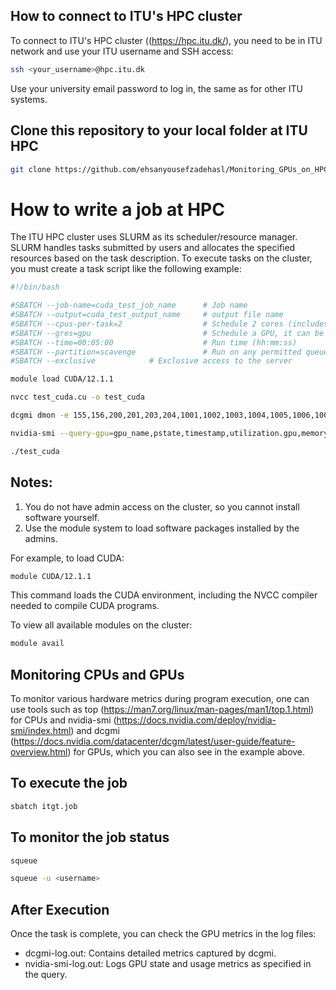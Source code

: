 ## How to connect to ITU's HPC cluster
To connect to ITU's HPC cluster ((https://hpc.itu.dk/), you need to be in ITU network and use your ITU username and SSH access:

```bash
ssh <your_username>@hpc.itu.dk
```

Use your university email password to log in, the same as for other ITU systems.

## Clone this repository to your local folder at ITU HPC

```bash
git clone https://github.com/ehsanyousefzadehasl/Monitoring_GPUs_on_HPC.git
```

# How to write a job at HPC

The ITU HPC cluster uses SLURM as its scheduler/resource manager. SLURM handles tasks submitted by users and allocates the specified resources based on the task description. To execute tasks on the cluster, you must create a task script like the following example:

```bash
#!/bin/bash

#SBATCH --job-name=cuda_test_job_name      # Job name
#SBATCH --output=cuda_test_output_name     # output file name
#SBATCH --cpus-per-task=2                  # Schedule 2 cores (includes hyperthreading)
#SBATCH --gres=gpu                         # Schedule a GPU, it can be on 2 gpus like gpu:2
#SBATCH --time=00:05:00                    # Run time (hh:mm:ss)
#SBATCH --partition=scavenge               # Run on any permitted queue that has availability
#SBATCH --exclusive			   # Exclusive access to the server

module load CUDA/12.1.1

nvcc test_cuda.cu -o test_cuda

dcgmi dmon -e 155,156,200,201,203,204,1001,1002,1003,1004,1005,1006,1007,1008,1009,1010,1011,1012 > dcgmi-log.out &

nvidia-smi --query-gpu=gpu_name,pstate,timestamp,utilization.gpu,memory.total,memory.used --format=csv -l 1 -f nvidia-smi-log.out &

./test_cuda
```

## Notes:

1. You do not have admin access on the cluster, so you cannot install software yourself.
2. Use the module system to load software packages installed by the admins.

For example, to load CUDA:

```bash
module CUDA/12.1.1 
```

This command loads the CUDA environment, including the NVCC compiler needed to compile CUDA programs.

To view all available modules on the cluster:

```bash
module avail
```

## Monitoring CPUs and GPUs
To monitor various hardware metrics during program execution, one can use tools such as top (https://man7.org/linux/man-pages/man1/top.1.html) for CPUs and nvidia-smi (https://docs.nvidia.com/deploy/nvidia-smi/index.html) and dcgmi (https://docs.nvidia.com/datacenter/dcgm/latest/user-guide/feature-overview.html) for GPUs, which you can also see in the example above.

## To execute the job

```bash
sbatch itgt.job
```

## To monitor the job status

```bash
squeue
```

```bash
squeue -u <username>
```

## After Execution
Once the task is complete, you can check the GPU metrics in the log files:
- dcgmi-log.out: Contains detailed metrics captured by dcgmi.
- nvidia-smi-log.out: Logs GPU state and usage metrics as specified in the query.
